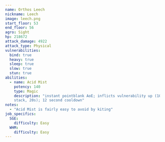 ```yaml
---
name: Orthos Leech
nickname: Leech
image: leech.png
start_floor: 53
end_floor: 56
agro: Sight
hp: 218672
attack_damage: 4922
attack_type: Physical
vulnerabilities:
  bind: true
  heavy: true
  sleep: true
  slow: true
  stun: true
abilities:
  - name: Acid Mist
    potency: 140
    type: Magic
    description: "instant pointblank AoE; inflicts vulnerability up (10% per
    stack, 20s); 12 second cooldown"
notes:
  - "Acid Mist is fairly easy to avoid by kiting"
job_specifics:
  SGE:
    difficulty: Easy
  WHM:
    difficulty: Easy
---
```

